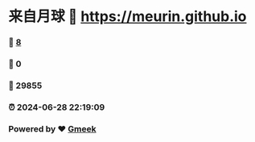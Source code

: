 # 来自月球 :link: https://meurin.github.io 
### :page_facing_up: [8](https://meurin.github.io/tag.html) 
### :speech_balloon: 0 
### :hibiscus: 29855 
### :alarm_clock: 2024-06-28 22:19:09 
### Powered by :heart: [Gmeek](https://github.com/Meekdai/Gmeek)
